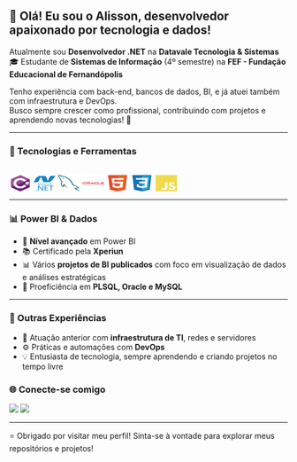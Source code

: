 ## 👋 Olá! Eu sou o Alisson, desenvolvedor apaixonado por tecnologia e dados!

Atualmente sou **Desenvolvedor .NET** na **Datavale Tecnologia & Sistemas**  
🎓 Estudante de **Sistemas de Informação** (4º semestre) na **FEF - Fundação Educacional de Fernandópolis**

Tenho experiência com back-end, bancos de dados, BI, e já atuei também com infraestrutura e DevOps.  
Busco sempre crescer como profissional, contribuindo com projetos e aprendendo novas tecnologias! 🚀

---

### 💼 Tecnologias e Ferramentas

<div style="display: inline_block"><br>
  <img align="center" alt="Alisson-CSharp" height="30" width="40" src="https://raw.githubusercontent.com/devicons/devicon/master/icons/csharp/csharp-original.svg">
  <img align="center" alt="Alisson-dotnet" height="30" width="40" src="https://raw.githubusercontent.com/devicons/devicon/master/icons/dot-net/dot-net-plain-wordmark.svg">
  <img align="center" alt="Alisson-sql" height="30" width="40" src="https://raw.githubusercontent.com/devicons/devicon/master/icons/mysql/mysql-original.svg">
  <img align="center" alt="Alisson-oracle" height="30" width="40" src="https://raw.githubusercontent.com/devicons/devicon/master/icons/oracle/oracle-original.svg">
  <img align="center" alt="Alisson-html" height="30" width="40" src="https://raw.githubusercontent.com/devicons/devicon/master/icons/html5/html5-original.svg">
  <img align="center" alt="Alisson-css" height="30" width="40" src="https://raw.githubusercontent.com/devicons/devicon/master/icons/css3/css3-original.svg">
  <img align="center" alt="Alisson-js" height="30" width="40" src="https://raw.githubusercontent.com/devicons/devicon/master/icons/javascript/javascript-plain.svg">
</div>

---

### 📊 Power BI & Dados

- 🧠 **Nível avançado** em Power BI  
- 📚 Certificado pela **Xperiun**  
- 📊 Vários **projetos de BI publicados** com foco em visualização de dados e análises estratégicas  
- 💾 Proeficiência em **PLSQL, Oracle e MySQL**

---

### 🧰 Outras Experiências

- 🔧 Atuação anterior com **infraestrutura de TI**, redes e servidores  
- ⚙️ Práticas e automações com **DevOps**  
- 💡 Entusiasta de tecnologia, sempre aprendendo e criando projetos no tempo livre

### 🌐 Conecte-se comigo

<div> 
  <a href="mailto:alissonguilherme499@gmail.com"><img src="https://img.shields.io/badge/-Email-%23333?style=for-the-badge&logo=gmail&logoColor=white" target="_blank"></a>
  <a href="https://www.linkedin.com/in/alisson-ramos-6b137b2b8" target="_blank"><img src="https://img.shields.io/badge/-LinkedIn-%230077B5?style=for-the-badge&logo=linkedin&logoColor=white" target="_blank"></a>
</div>

---

⭐ Obrigado por visitar meu perfil! Sinta-se à vontade para explorar meus repositórios e projetos!
